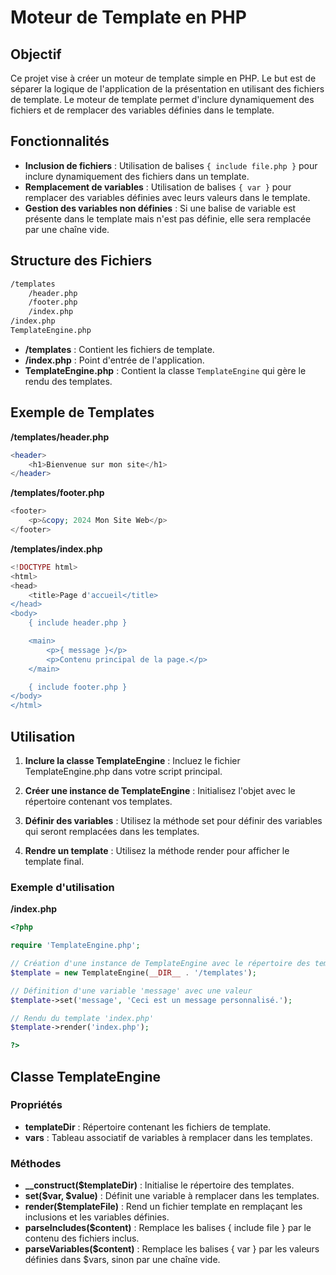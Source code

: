 # Moteur de Template en PHP

## Objectif

Ce projet vise à créer un moteur de template simple en PHP. Le but est de séparer la logique de l'application de la présentation en utilisant des fichiers de template. Le moteur de template permet d'inclure dynamiquement des fichiers et de remplacer des variables définies dans le template.

## Fonctionnalités

- **Inclusion de fichiers** : Utilisation de balises `{ include file.php }` pour inclure dynamiquement des fichiers dans un template.
- **Remplacement de variables** : Utilisation de balises `{ var }` pour remplacer des variables définies avec leurs valeurs dans le template.
- **Gestion des variables non définies** : Si une balise de variable est présente dans le template mais n'est pas définie, elle sera remplacée par une chaîne vide.

## Structure des Fichiers

```bash
/templates
    /header.php
    /footer.php
    /index.php
/index.php
TemplateEngine.php
```

- **/templates** : Contient les fichiers de template.
- **/index.php** : Point d'entrée de l'application.
- **TemplateEngine.php** : Contient la classe `TemplateEngine` qui gère le rendu des templates.

## Exemple de Templates

**/templates/header.php**
```php
<header>
    <h1>Bienvenue sur mon site</h1>
</header>
```

**/templates/footer.php**
```php
<footer>
    <p>&copy; 2024 Mon Site Web</p>
</footer>
```

**/templates/index.php**
```php
<!DOCTYPE html>
<html>
<head>
    <title>Page d'accueil</title>
</head>
<body>
    { include header.php }

    <main>
        <p>{ message }</p>
        <p>Contenu principal de la page.</p>
    </main>

    { include footer.php }
</body>
</html>
```

## Utilisation

1. **Inclure la classe TemplateEngine** :
   Incluez le fichier TemplateEngine.php dans votre script principal.

2. **Créer une instance de TemplateEngine** :
   Initialisez l'objet avec le répertoire contenant vos templates.

3. **Définir des variables** :
   Utilisez la méthode set pour définir des variables qui seront remplacées dans les templates.

4. **Rendre un template** :
   Utilisez la méthode render pour afficher le template final.

### Exemple d'utilisation

**/index.php**
```php
<?php

require 'TemplateEngine.php';

// Création d'une instance de TemplateEngine avec le répertoire des templates
$template = new TemplateEngine(__DIR__ . '/templates');

// Définition d'une variable 'message' avec une valeur
$template->set('message', 'Ceci est un message personnalisé.');

// Rendu du template 'index.php'
$template->render('index.php');

?>
```

## Classe TemplateEngine

### Propriétés

- **templateDir** : Répertoire contenant les fichiers de template.
- **vars** : Tableau associatif de variables à remplacer dans les templates.

### Méthodes 

- **__construct($templateDir)** : Initialise le répertoire des templates.
- **set($var, $value)** : Définit une variable à remplacer dans les templates.
- **render($templateFile)** : Rend un fichier template en remplaçant les inclusions et les variables définies.
- **parseIncludes($content)** : Remplace les balises { include file } par le contenu des fichiers inclus.
- **parseVariables($content)** : Remplace les balises { var } par les valeurs définies dans $vars, sinon par une chaîne vide.
